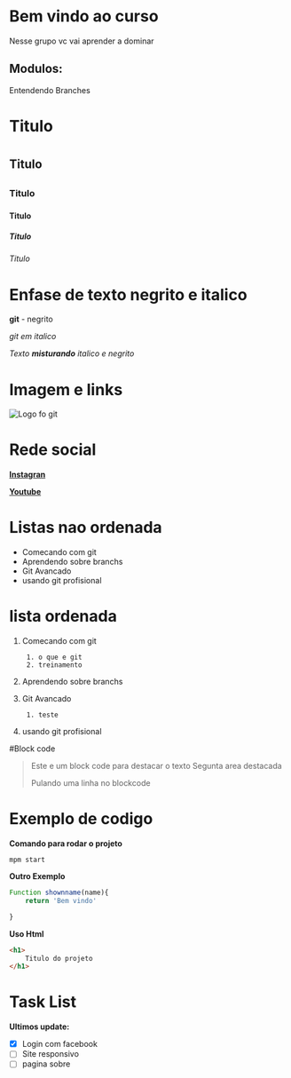 # Bem vindo ao curso 
Nesse grupo vc vai aprender a dominar

## Modulos:

Entendendo Branches

# Titulo <h1>
## Titulo <h2>
### Titulo <h3>
#### Titulo <h4>
##### Titulo <h5>
###### Titulo <h6>


# Enfase de texto negrito e italico
**git**  - negrito

_git em italico_ 

_Texto **misturando** italico e negrito_

# Imagem e links

![Logo fo git](https://sujeitoprogramador.com/wp-content/uploads/2021/04/gitimage.png)

# Rede social
[**Instagran**](https://instagram.com/sujeitoprogramador)

[**Youtube**](https://youtube.com/sujeitoprogramador)



# Listas nao ordenada
* Comecando com git
* Aprendendo sobre branchs
* Git Avancado
* usando git profisional

# lista ordenada
1. Comecando com git
        
        1. o que e git
        2. treinamento 
2. Aprendendo sobre branchs
3. Git Avancado
        
        1. teste
4. usando git profisional

#Block code
>Este e um block code para destacar o texto
>Segunta area destacada
>
>Pulando uma linha no blockcode

# Exemplo de codigo

**Comando para rodar o projeto**
```
mpm start
```
**Outro Exemplo**
```js
Function shownname(name){
    return 'Bem vindo'

}
```

**Uso Html**
```html
<h1>
    Titulo do projeto
</h1>
```
# Task List

**Ultimos update:**
- [x] Login com facebook
- [ ] Site responsivo
- [ ] pagina sobre 